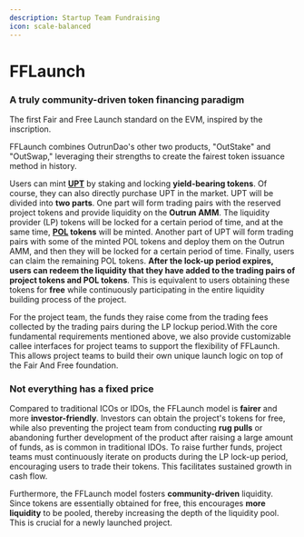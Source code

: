 ```yaml
---
description: Startup Team Fundraising
icon: scale-balanced
---
```


# FFLaunch

### A truly community-driven token financing paradigm

The first Fair and Free Launch standard on the EVM, inspired by the inscription.

FFLaunch combines OutrunDao's other two products, "OutStake" and "OutSwap," leveraging their strengths to create the fairest token issuance method in history.

Users can mint [**UPT**](../outstake/yield-tokenization/pt.md) by staking and locking **yield-bearing tokens**. Of course, they can also directly purchase UPT in the market. UPT will be divided into **two parts**. One part will form trading pairs with the reserved project tokens and provide liquidity on the **Outrun AMM**. The liquidity provider (LP) tokens will be locked for a certain period of time, and at the same time, **[POL](proof-of-liquidity-token.md) tokens** will be minted. Another part of UPT will form trading pairs with some of the minted POL tokens and deploy them on the Outrun AMM, and then they will be locked for a certain period of time. Finally, users can claim the remaining POL tokens. **After the lock-up period expires, users can redeem the liquidity that they have added to the trading pairs of project tokens and POL tokens**. This is equivalent to users obtaining these tokens for **free** while continuously participating in the entire liquidity building process of the project.

For the project team, the funds they raise come from the trading fees collected by the trading pairs during the LP lockup period.With the core fundamental requirements mentioned above, we also provide customizable callee interfaces for project teams to support the flexibility of FFLaunch. This allows project teams to build their own unique launch logic on top of the Fair And Free foundation.

### Not everything has a fixed price

Compared to traditional ICOs or IDOs, the FFLaunch model is **fairer** and more **investor-friendly**. Investors can obtain the project's tokens for free, while also preventing the project team from conducting **rug pulls** or abandoning further development of the product after raising a large amount of funds, as is common in traditional IDOs. To raise further funds, project teams must continuously iterate on products during the LP lock-up period, encouraging users to trade their tokens. This facilitates sustained growth in cash flow.

Furthermore, the FFLaunch model fosters **community-driven** liquidity. Since tokens are essentially obtained for free, this encourages **more liquidity** to be pooled, thereby increasing the depth of the liquidity pool. This is crucial for a newly launched project.
